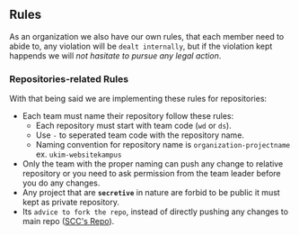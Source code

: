 ## Rules

As an organization we also have our own rules, that each member need to abide to, any violation will be `dealt internally`, but if the violation kept happends we will _not hasitate to pursue any legal action_.

### Repositories-related Rules

With that being said we are implementing these rules for repositories:

- Each team must name their repository follow these rules:
  - Each repository must start with team code (`wd` or `ds`).
  - Use `-` to seperated team code with the repository name.
  - Naming convention for repository name is `organization-projectname` ex. `ukim-websitekampus`
- Only the team with the proper naming can push any change to relative repository or you need to ask permission from the team leader before you do any changes.
- Any project that are **`secretive`** in nature are forbid to be public it must kept as private repository.
- Its `advice to fork the repo`, instead of directly pushing any changes to main repo ([SCC's Repo](https://github.com/scc-ukim)).
